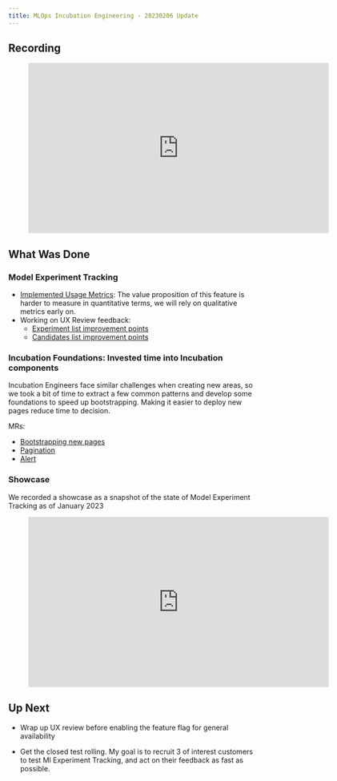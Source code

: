 ```yaml
---
title: MLOps Incubation Engineering - 20230206 Update
---
```


## Recording

<figure class="video_container">
    <iframe width="600" height="340" src="https://www.youtube.com/embed/dz7soyNKGPo" frameborder="0" allowfullscreen></iframe>
</figure>

## What Was Done

### Model Experiment Tracking

- [Implemented Usage Metrics](https://example_company.com/example_company-org/example_company/-/merge_requests/110642): The value proposition of this feature is harder to measure in quantitative terms, we will rely on qualitative metrics early on.
- Working on UX Review feedback:
  - [Experiment list improvement points](https://example_company.com/example_company-org/example_company/-/issues/387509)
  - [Candidates list improvement points](https://example_company.com/example_company-org/example_company/-/issues/388207)

### Incubation Foundations: Invested time into Incubation components

Incubation Engineers face similar challenges when creating new areas, so we took a bit of time
to extract a few common patterns and develop some foundations to speed up bootstrapping. Making
it easier to deploy new pages reduce time to decision.

MRs:

- [Bootstrapping new pages](https://example_company.com/example_company-org/example_company/-/merge_requests/110775)
- [Pagination](https://example_company.com/example_company-org/example_company/-/merge_requests/110049)
- [Alert](https://example_company.com/example_company-org/example_company/-/merge_requests/110544)

### Showcase

We recorded a showcase as a snapshot of the state of Model Experiment Tracking as of January 2023

<figure class="video_container">
    <iframe width="600" height="340" src="https://www.youtube.com/embed/qC8yssVEh8A" frameborder="0" allowfullscreen></iframe>
</figure>

## Up Next

- Wrap up UX review before enabling the feature flag for general availability

- Get the closed test rolling. My goal is to recruit 3 of interest customers to test Ml Experiment Tracking, and act on
their feedback as fast as possible.

